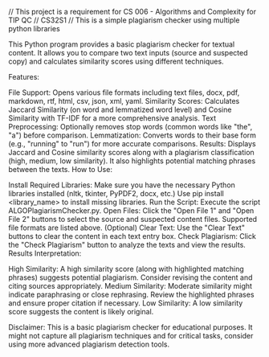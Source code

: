 // This project is a requirement for CS 006 - Algorithms and Complexity for TIP QC
// CS32S1
// This is a simple plagiarism checker using multiple python libraries

This Python program provides a basic plagiarism checker for textual content. It allows you to compare two text inputs (source and suspected copy) and calculates similarity scores using different techniques.

Features:

File Support: Opens various file formats including text files, docx, pdf, markdown, rtf, html, csv, json, xml, yaml.
Similarity Scores: Calculates Jaccard Similarity (on word and lemmatized word level) and Cosine Similarity with TF-IDF for a more comprehensive analysis.
Text Preprocessing: Optionally removes stop words (common words like "the", "a") before comparison.
Lemmatization: Converts words to their base form (e.g., "running" to "run") for more accurate comparisons.
Results: Displays Jaccard and Cosine similarity scores along with a plagiarism classification (high, medium, low similarity). It also highlights potential matching phrases between the texts.
How to Use:

Install Required Libraries: Make sure you have the necessary Python libraries installed (nltk, tkinter, PyPDF2, docx, etc.) Use pip install <library_name> to install missing libraries.
Run the Script: Execute the script ALGOPlagiarismChecker.py.
Open Files: Click the "Open File 1" and "Open File 2" buttons to select the source and suspected content files. Supported file formats are listed above.
(Optional) Clear Text: Use the "Clear Text" buttons to clear the content in each text entry box.
Check Plagiarism: Click the "Check Plagiarism" button to analyze the texts and view the results.
Results Interpretation:

High Similarity: A high similarity score (along with highlighted matching phrases) suggests potential plagiarism. Consider revising the content and citing sources appropriately.
Medium Similarity: Moderate similarity might indicate paraphrasing or close rephrasing. Review the highlighted phrases and ensure proper citation if necessary.
Low Similarity: A low similarity score suggests the content is likely original.

Disclaimer:
This is a basic plagiarism checker for educational purposes. It might not capture all plagiarism techniques and for critical tasks, consider using more advanced plagiarism detection tools.

